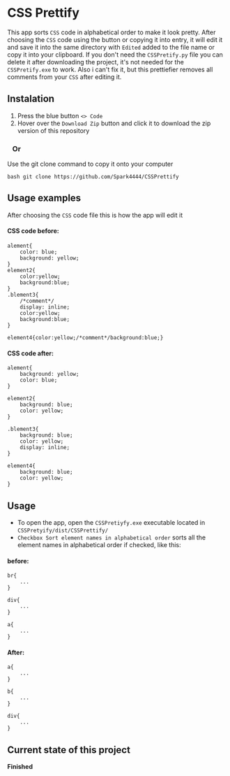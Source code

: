 # CSS Prettify

This app sorts `CSS` code in alphabetical order to make it look pretty.
After choosing the `CSS` code using the button or copying it into entry, it will edit it and save it into the same directory with `Edited` added to the file name or copy it into your clipboard. If you don't need the `CSSPretify.py` file you can delete it after downloading the project, it's not needed for the `CSSPretify.exe` to work.
Also i can't fix it, but this prettiefier removes all comments from your `CSS` after editing it.

## Instalation

1. Press the blue button `<> Code`
2. Hover over the `Download Zip` button and click it to download the zip version of this repository

### &nbsp;&nbsp;&nbsp;Or

Use the git clone command to copy it onto your computer
```
bash git clone https://github.com/Spark4444/CSSPrettify
```

## Usage examples

After choosing the `CSS` code file this is how the app will edit it

#### CSS code before:
```
alement{
    color: blue;
    background: yellow;
}
element2{
    color:yellow;
    background:blue;
}
.blement3{
    /*comment*/
    display: inline;
    color:yellow;
    background:blue;
}

element4{color:yellow;/*comment*/background:blue;}
```

#### CSS code after:
```
alement{
    background: yellow;
    color: blue;
}

element2{
    background: blue;
    color: yellow;
}

.blement3{
    background: blue;
    color: yellow;
    display: inline;
}

element4{
    background: blue;
    color: yellow;
}
```

## Usage

* To open the app, open the `CSSPretiyfy.exe` executable located in `CSSPretyify/dist/CSSPrettify/`
* `Checkbox Sort element names in alphabetical order` sorts all the element names in alphabetical order if checked, like this:

#### before:
```
br{
    ...
}

div{
    ...
}

a{
    ...
}
```
#### After:
```
a{
    ...
}

b{
    ...
}

div{
    ...
}
```


## Current state of this project
**Finished**
